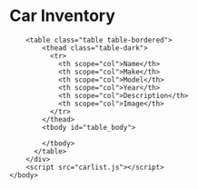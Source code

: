 <head>
<style>
  img{
    width:100px;
    }
</style>
</head>
<body>
        <h1 class="text-center">Car Inventory</h1>
        <div class="container">

        
        <table class="table table-bordered">
            <thead class="table-dark">
              <tr>
                <th scope="col">Name</th>
                <th scope="col">Make</th>
                <th scope="col">Model</th>
                <th scope="col">Year</th>
                <th scope="col">Description</th>
                <th scope="col">Image</th>
              </tr>
            </thead>
            <tbody id="table_body">
              
            </tbody>
          </table>
        </div>
        <script src="carlist.js"></script>
    </body>
